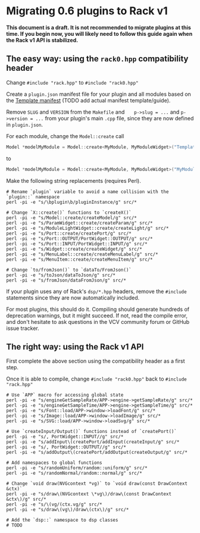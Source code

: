 # Migrating 0.6 plugins to Rack v1

**This document is a draft. It is not recommended to migrate plugins at this time. If you begin now, you will likely need to follow this guide again when the Rack v1 API is stabilized.**

## The easy way: using the `rack0.hpp` compatibility header

Change `#include "rack.hpp"` to `#include "rack0.hpp"`

Create a `plugin.json` manifest file for your plugin and all modules based on the [Template manifest](https://github.com/VCVRack/Template/blob/v1/plugin.json) (TODO add actual manifest template/guide).

Remove `SLUG` and `VERSION` from the `Makefile` and `	p->slug = ...` and `p->version = ...` from your plugin's main `.cpp` file, since they are now defined in `plugin.json`.

For each module, change the `Model::create` call
```cpp
Model *modelMyModule = Model::create<MyModule, MyModuleWidget>("Template", "MyModule", "My Module", OSCILLATOR_TAG);
```
to
```cpp
Model *modelMyModule = Model::create<MyModule, MyModuleWidget>("MyModule");
```

Make the following string replacements (requires Perl).
```
# Rename `plugin` variable to avoid a name collision with the `plugin::` namespace
perl -pi -e "s/\bplugin\b/pluginInstance/g" src/*

# Change `X::create()` functions to `createX()`
perl -pi -e "s/Model::create/createModel/g" src/*
perl -pi -e "s/ParamWidget::create/createParam/g" src/*
perl -pi -e "s/ModuleLightWidget::create/createLight/g" src/*
perl -pi -e "s/Port::create/createPort/g" src/*
perl -pi -e "s/Port::OUTPUT/PortWidget::OUTPUT/g" src/*
perl -pi -e "s/Port::INPUT/PortWidget::INPUT/g" src/*
perl -pi -e "s/Widget::create/createWidget/g" src/*
perl -pi -e "s/MenuLabel::create/createMenuLabel/g" src/*
perl -pi -e "s/MenuItem::create/createMenuItem/g" src/*

# Change `to/fromJson()` to `dataTo/FromJson()`
perl -pi -e "s/toJson/dataToJson/g" src/*
perl -pi -e "s/fromJson/dataFromJson/g" src/*
```

If your plugin uses any of Rack's `dsp/*.hpp` headers, remove the `#include` statements since they are now automatically included.

For most plugins, this should do it.
Compiling should generate hundreds of deprecation warnings, but it might succeed.
If not, read the compile error, and don't hesitate to ask questions in the VCV community forum or GitHub issue tracker.

## The right way: using the Rack v1 API

First complete the above section using the compatibility header as a first step.

Once it is able to compile, change `#include "rack0.hpp"` back to `#include "rack.hpp"`

```
# Use `APP` macro for accessing global state
perl -pi -e "s/engineGetSampleRate/APP->engine->getSampleRate/g" src/*
perl -pi -e "s/engineGetSampleTime/APP->engine->getSampleTime/g" src/*
perl -pi -e "s/Font::load/APP->window->loadFont/g" src/*
perl -pi -e "s/Image::load/APP->window->loadImage/g" src/*
perl -pi -e "s/SVG::load/APP->window->loadSvg/g" src/*

# Use `createInput/Output()` functions instead of `createPort()`
perl -pi -e "s/, PortWidget::INPUT//g" src/*
perl -pi -e "s/addInput\(createPort/addInput(createInput/g" src/*
perl -pi -e "s/, PortWidget::OUTPUT//g" src/*
perl -pi -e "s/addOutput\(createPort/addOutput(createOutput/g" src/*

# Add namespaces to global functions
perl -pi -e "s/randomUniform/random::uniform/g" src/*
perl -pi -e "s/randomNormal/random::normal/g" src/*

# Change `void draw(NVGcontext *vg)` to `void draw(const DrawContext &ctx)`
perl -pi -e "s/draw\(NVGcontext \*vg\)/draw\(const DrawContext &ctx\)/g" src/*
perl -pi -e "s/\(vg/(ctx.vg/g" src/*
perl -pi -e "s/draw\(vg\)/draw\(ctx\)/g" src/*

# Add the `dsp::` namespace to dsp classes
# TODO
```
